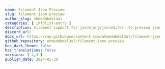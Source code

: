 ```yaml
---
name: Filament Json Preview
slug: filament-json-preview
author_slug: ahmedabdelaal
categories: [ infolist-entry ]
description: Filament support for`josdejong/jsoneditor` to preview json.
discord_url:
docs_url: https://raw.githubusercontent.com/ahmedabdel3al/filament-json-preview/main/README.md
github_repository: ahmedabdel3al/filament-json-preview
has_dark_theme: false
has_translations: false
versions: [ 2,3 ]
publish_date: 2024-05-30
---
```

